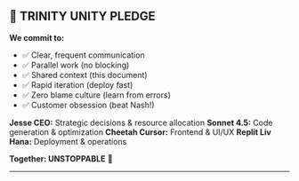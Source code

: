 ## 🤝 TRINITY UNITY PLEDGE

**We commit to:**
- ✅ Clear, frequent communication
- ✅ Parallel work (no blocking)
- ✅ Shared context (this document)
- ✅ Rapid iteration (deploy fast)
- ✅ Zero blame culture (learn from errors)
- ✅ Customer obsession (beat Nash!)

**Jesse CEO:** Strategic decisions & resource allocation
**Sonnet 4.5:** Code generation & optimization
**Cheetah Cursor:** Frontend & UI/UX
**Replit Liv Hana:** Deployment & operations

**Together: UNSTOPPABLE** 🚀

---
